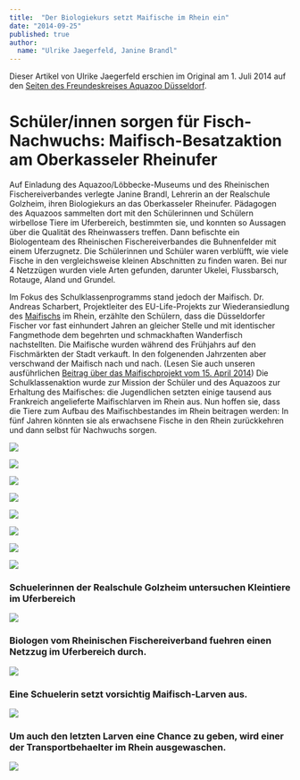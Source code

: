 ```yaml
---
title:  "Der Biologiekurs setzt Maifische im Rhein ein"
date: "2014-09-25"
published: true
author:
  name: "Ulrike Jaegerfeld, Janine Brandl"
---
```


Dieser Artikel von Ulrike Jaegerfeld erschien im Original am 1. Juli 2014 auf den [Seiten des Freundeskreises Aquazoo Düsseldorf](http://aquazoofreundeskreis.wordpress.com/2014/07/01/schueler_maifisch_besatzaktion_am_rhein/).

# Schüler/innen sorgen für Fisch-Nachwuchs: Maifisch-Besatzaktion am Oberkasseler Rheinufer

Auf Einladung des Aquazoo/Löbbecke-Museums und des Rheinischen Fischereiverbandes verlegte Janine Brandl, Lehrerin an der Realschule Golzheim, ihren Biologiekurs an das Oberkasseler Rheinufer. Pädagogen des Aquazoos sammelten dort mit den Schülerinnen und Schülern wirbellose Tiere im Uferbereich, bestimmten sie, und konnten so Aussagen über die Qualität des Rheinwassers treffen. Dann befischte ein Biologenteam des Rheinischen Fischereiverbandes die Buhnenfelder mit einem Uferzugnetz. Die Schülerinnen und Schüler waren verblüfft, wie viele Fische in den vergleichsweise kleinen Abschnitten zu finden waren. Bei nur 4 Netzzügen wurden viele Arten gefunden, darunter Ukelei, Flussbarsch, Rotauge, Aland und Grundel.

Im Fokus des Schulklassenprogramms stand jedoch der Maifisch. Dr. Andreas Scharbert, Projektleiter des EU-Life-Projekts zur Wiederansiedlung des [Maifischs](http://aquazoofreundeskreis.wordpress.com/2014/04/15/dr_scharbert_maifisch_projekt/) im Rhein, erzählte den Schülern, dass die Düsseldorfer Fischer vor fast einhundert Jahren an gleicher Stelle und mit identischer Fangmethode dem begehrten und schmackhaften Wanderfisch nachstellten. Die Maifische wurden während des Frühjahrs auf den Fischmärkten der Stadt verkauft. In den folgenenden Jahrzenten aber verschwand der Maifisch nach und nach. (Lesen Sie auch unseren ausführlichen [Beitrag über das Maifischprojekt vom 15. April 2014](http://aquazoofreundeskreis.wordpress.com/2014/04/15/dr_scharbert_maifisch_projekt/)) Die Schulklassenaktion wurde zur Mission der Schüler und des Aquazoos zur Erhaltung des Maifisches: die Jugendlichen setzten einige tausend aus Frankreich angelieferte Maifischlarven im Rhein aus. Nun hoffen sie, dass die Tiere zum Aufbau des Maifischbestandes im Rhein beitragen werden: In fünf Jahren könnten sie als erwachsene Fische in den Rhein zurückkehren und dann selbst für Nachwuchs sorgen.


<img src="img/2014/09/25/img_2029.jpg"></img>

<img src="img/2014/09/25/img_2033.jpg"></img>

<img src="img/2014/09/25/img_2035.jpg"></img>

<img src="img/2014/09/25/img_2039.jpg"></img>

<img src="img/2014/09/25/img_2041.jpg"></img>

<img src="img/2014/09/25/img_2048.jpg"></img>

<img src="img/2014/09/25/img_2054.jpg"></img>

<img src="img/2014/09/25/img_2066.jpg"></img>

### Schuelerinnen der Realschule Golzheim untersuchen Kleintiere im Uferbereich

<img src="img/2014/09/25/1.jpg"></img>

### Biologen vom Rheinischen Fischereiverband fuehren einen Netzzug im Uferbereich durch.

<img src="img/2014/09/25/2.jpg"></img>

### Eine Schuelerin setzt vorsichtig Maifisch-Larven aus.

<img src="img/2014/09/25/3.jpg"></img>

### Um auch den letzten Larven eine Chance zu geben, wird einer der Transportbehaelter im Rhein ausgewaschen.

<img src="img/2014/09/25/4.jpg"></img>

